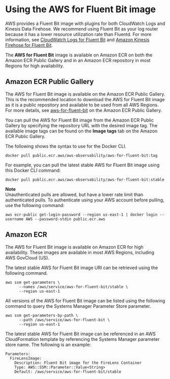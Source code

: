 # Using the AWS for Fluent Bit image<a name="firelens-using-fluentbit"></a>

AWS provides a Fluent Bit image with plugins for both CloudWatch Logs and Kinesis Data Firehose\. We recommend using Fluent Bit as your log router because it has a lower resource utilization rate than Fluentd\. For more information, see [CloudWatch Logs for Fluent Bit](https://github.com/aws/amazon-cloudwatch-logs-for-fluent-bit) and [Amazon Kinesis Firehose for Fluent Bit](https://github.com/aws/amazon-kinesis-firehose-for-fluent-bit)\.

The **AWS for Fluent Bit** image is available on Amazon ECR on both the Amazon ECR Public Gallery and in an Amazon ECR repository in most Regions for high availability\.

## Amazon ECR Public Gallery<a name="firelens-image-ecrpublic"></a>

The AWS for Fluent Bit image is available on the Amazon ECR Public Gallery\. This is the recommended location to download the AWS for Fluent Bit image as it is a public repository and available to be used from all AWS Regions\. For more details, see [aws\-for\-fluent\-bit](https://gallery.ecr.aws/aws-observability/aws-for-fluent-bit) on the Amazon ECR Public Gallery\.

You can pull the AWS for Fluent Bit image from the Amazon ECR Public Gallery by specifying the repository URL with the desired image tag\. The available image tags can be found on the **Image tags** tab on the Amazon ECR Public Gallery\.

The following shows the syntax to use for the Docker CLI\.

```
docker pull public.ecr.aws/aws-observability/aws-for-fluent-bit:tag
```

For example, you can pull the latest stable AWS for Fluent Bit image using this Docker CLI command:

```
docker pull public.ecr.aws/aws-observability/aws-for-fluent-bit:stable
```

**Note**  
Unauthenticated pulls are allowed, but have a lower rate limit than authenticated pulls\. To authenticate using your AWS account before pulling, use the following command:  

```
aws ecr-public get-login-password --region us-east-1 | docker login --username AWS --password-stdin public.ecr.aws
```

## Amazon ECR<a name="firelens-image-ecr"></a>

The AWS for Fluent Bit image is available on Amazon ECR for high availability\. These images are available in most AWS Regions, including AWS GovCloud \(US\)\.

The latest stable AWS for Fluent Bit image URI can be retrieved using the following command\.

```
aws ssm get-parameters \
      --names /aws/service/aws-for-fluent-bit/stable \
      --region us-east-1
```

All versions of the AWS for Fluent Bit image can be listed using the following command to query the Systems Manager Parameter Store parameter\.

```
aws ssm get-parameters-by-path \
      --path /aws/service/aws-for-fluent-bit \
      --region us-east-1
```

The latest stable AWS for Fluent Bit image can be referenced in an AWS CloudFormation template by referencing the Systems Manager parameter store name\. The following is an example:

```
Parameters:
  FireLensImage:
    Description: Fluent Bit image for the FireLens Container
    Type: AWS::SSM::Parameter::Value<String>
    Default: /aws/service/aws-for-fluent-bit/stable
```